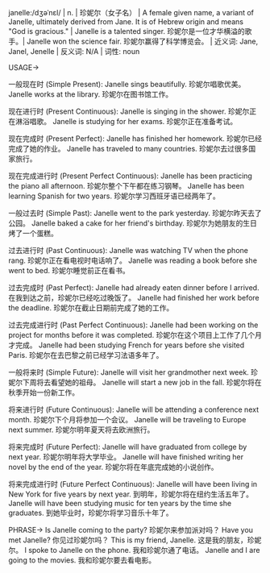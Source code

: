 janelle:/dʒəˈnɛl/ | n. | 珍妮尔（女子名） | A female given name, a variant of Janelle, ultimately derived from Jane. It is of Hebrew origin and means "God is gracious." | Janelle is a talented singer. 珍妮尔是一位才华横溢的歌手。|  Janelle won the science fair. 珍妮尔赢得了科学博览会。 | 近义词: Jane, Janel, Jenelle | 反义词: N/A | 词性: noun


USAGE->

一般现在时 (Simple Present):
Janelle sings beautifully. 珍妮尔唱歌优美。
Janelle works at the library. 珍妮尔在图书馆工作。

现在进行时 (Present Continuous):
Janelle is singing in the shower. 珍妮尔正在淋浴唱歌。
Janelle is studying for her exams. 珍妮尔正在准备考试。

现在完成时 (Present Perfect):
Janelle has finished her homework. 珍妮尔已经完成了她的作业。
Janelle has traveled to many countries. 珍妮尔去过很多国家旅行。

现在完成进行时 (Present Perfect Continuous):
Janelle has been practicing the piano all afternoon. 珍妮尔整个下午都在练习钢琴。
Janelle has been learning Spanish for two years. 珍妮尔学习西班牙语已经两年了。

一般过去时 (Simple Past):
Janelle went to the park yesterday. 珍妮尔昨天去了公园。
Janelle baked a cake for her friend's birthday. 珍妮尔为她朋友的生日烤了一个蛋糕。

过去进行时 (Past Continuous):
Janelle was watching TV when the phone rang. 珍妮尔正在看电视时电话响了。
Janelle was reading a book before she went to bed. 珍妮尔睡觉前正在看书。

过去完成时 (Past Perfect):
Janelle had already eaten dinner before I arrived. 在我到达之前，珍妮尔已经吃过晚饭了。
Janelle had finished her work before the deadline. 珍妮尔在截止日期前完成了她的工作。

过去完成进行时 (Past Perfect Continuous):
Janelle had been working on the project for months before it was completed. 珍妮尔在这个项目上工作了几个月才完成。
Janelle had been studying French for years before she visited Paris. 珍妮尔在去巴黎之前已经学习法语多年了。

一般将来时 (Simple Future):
Janelle will visit her grandmother next week. 珍妮尔下周将去看望她的祖母。
Janelle will start a new job in the fall. 珍妮尔将在秋季开始一份新工作。

将来进行时 (Future Continuous):
Janelle will be attending a conference next month. 珍妮尔下个月将参加一个会议。
Janelle will be traveling to Europe next summer. 珍妮尔明年夏天将去欧洲旅行。

将来完成时 (Future Perfect):
Janelle will have graduated from college by next year. 珍妮尔明年将大学毕业。
Janelle will have finished writing her novel by the end of the year. 珍妮尔将在年底完成她的小说创作。

将来完成进行时 (Future Perfect Continuous):
Janelle will have been living in New York for five years by next year. 到明年，珍妮尔将在纽约生活五年了。
Janelle will have been studying music for ten years by the time she graduates. 到她毕业时，珍妮尔将学习音乐十年了。


PHRASE->
Is Janelle coming to the party? 珍妮尔来参加派对吗？
Have you met Janelle? 你见过珍妮尔吗？
This is my friend, Janelle. 这是我的朋友，珍妮尔。
I spoke to Janelle on the phone. 我和珍妮尔通了电话。
Janelle and I are going to the movies. 我和珍妮尔要去看电影。
